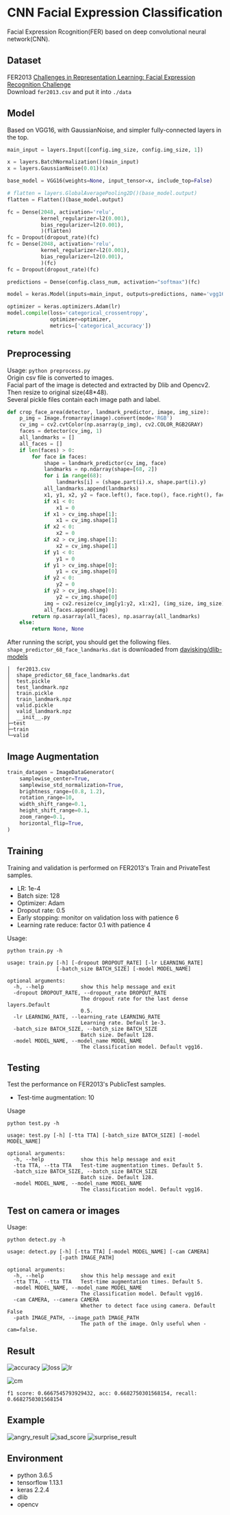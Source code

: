 # CNN Facial Expression Classification
Facial Expression Rcognition(FER) based on deep convolutional neural network(CNN).

## Dataset
FER2013   [Challenges in Representation Learning: Facial Expression Recognition Challenge](https://www.kaggle.com/c/challenges-in-representation-learning-facial-expression-recognition-challenge)  
Download `fer2013.csv` and put it into `./data`
## Model
Based on VGG16, with GaussianNoise, and simpler fully-connected layers in the top. 
```python
main_input = layers.Input([config.img_size, config.img_size, 1])

x = layers.BatchNormalization()(main_input)
x = layers.GaussianNoise(0.01)(x)

base_model = VGG16(weights=None, input_tensor=x, include_top=False)

# flatten = layers.GlobalAveragePooling2D()(base_model.output)
flatten = Flatten()(base_model.output)

fc = Dense(2048, activation='relu',
           kernel_regularizer=l2(0.001),
           bias_regularizer=l2(0.001),
           )(flatten)
fc = Dropout(dropout_rate)(fc)
fc = Dense(2048, activation='relu',
           kernel_regularizer=l2(0.001),
           bias_regularizer=l2(0.001),
           )(fc)
fc = Dropout(dropout_rate)(fc)

predictions = Dense(config.class_num, activation="softmax")(fc)

model = keras.Model(inputs=main_input, outputs=predictions, name='vgg16')

optimizer = keras.optimizers.Adam(lr)
model.compile(loss='categorical_crossentropy',
              optimizer=optimizer,
              metrics=['categorical_accuracy'])
return model
```
## Preprocessing
Usage: `python preprocess.py`  
Origin csv file is converted to images.  
Facial part of the image is detected and extracted by Dlib and Opencv2.
Then resize to original size(48*48).  
Several pickle files contain each image path and label.
```python
def crop_face_area(detector, landmark_predictor, image, img_size):
    p_img = Image.fromarray(image).convert(mode='RGB')
    cv_img = cv2.cvtColor(np.asarray(p_img), cv2.COLOR_RGB2GRAY)
    faces = detector(cv_img, 1)
    all_landmarks = []
    all_faces = []
    if len(faces) > 0:
        for face in faces:
            shape = landmark_predictor(cv_img, face)
            landmarks = np.ndarray(shape=[68, 2])
            for i in range(68):
                landmarks[i] = (shape.part(i).x, shape.part(i).y)
            all_landmarks.append(landmarks)
            x1, y1, x2, y2 = face.left(), face.top(), face.right(), face.bottom()
            if x1 < 0:
                x1 = 0
            if x1 > cv_img.shape[1]:
                x1 = cv_img.shape[1]
            if x2 < 0:
                x2 = 0
            if x2 > cv_img.shape[1]:
                x2 = cv_img.shape[1]
            if y1 < 0:
                y1 = 0
            if y1 > cv_img.shape[0]:
                y1 = cv_img.shape[0]
            if y2 < 0:
                y2 = 0
            if y2 > cv_img.shape[0]:
                y2 = cv_img.shape[0]
            img = cv2.resize(cv_img[y1:y2, x1:x2], (img_size, img_size))
            all_faces.append(img)
        return np.asarray(all_faces), np.asarray(all_landmarks)
    else:
        return None, None
```
After running the script, you should get the following files.
`shape_predictor_68_face_landmarks.dat` is downloaded from [davisking/dlib-models
](https://github.com/davisking/dlib-models)
```
│  fer2013.csv
│  shape_predictor_68_face_landmarks.dat
│  test.pickle
│  test_landmark.npz
│  train.pickle
│  train_landmark.npz
│  valid.pickle
│  valid_landmark.npz
│  __init__.py
├─test
├─train
└─valid
```
## Image Augmentation
```python
train_datagen = ImageDataGenerator(
    samplewise_center=True,
    samplewise_std_normalization=True,
    brightness_range=(0.8, 1.2),
    rotation_range=10,
    width_shift_range=0.1,
    height_shift_range=0.1,
    zoom_range=0.1,
    horizontal_flip=True,
)
```

## Training
Training and validation is performed on FER2013's Train and PrivateTest samples.  

* LR: 1e-4
* Batch size: 128
* Optimizer: Adam
* Dropout rate: 0.5
* Early stopping: monitor on validation loss with patience 6
* Learning rate reduce: factor 0.1 with patience 4  

Usage:
```
python train.py -h

usage: train.py [-h] [-dropout DROPOUT_RATE] [-lr LEARNING_RATE]
                [-batch_size BATCH_SIZE] [-model MODEL_NAME]

optional arguments:
  -h, --help            show this help message and exit
  -dropout DROPOUT_RATE, --dropout_rate DROPOUT_RATE
                        The dropout rate for the last dense layers.Default
                        0.5.
  -lr LEARNING_RATE, --learning_rate LEARNING_RATE
                        Learning rate. Default 1e-3.
  -batch_size BATCH_SIZE, --batch_size BATCH_SIZE
                        Batch size. Default 128.
  -model MODEL_NAME, --model_name MODEL_NAME
                        The classification model. Default vgg16.
```


## Testing
Test the performance on FER2013's PublicTest samples.
* Test-time augmentation: 10

Usage
```
python test.py -h

usage: test.py [-h] [-tta TTA] [-batch_size BATCH_SIZE] [-model MODEL_NAME]

optional arguments:
  -h, --help            show this help message and exit
  -tta TTA, --tta TTA   Test-time augmentation times. Default 5.
  -batch_size BATCH_SIZE, --batch_size BATCH_SIZE
                        Batch size. Default 128.
  -model MODEL_NAME, --model_name MODEL_NAME
                        The classification model. Default vgg16.
```
## Test on camera or images
Usage:
```
python detect.py -h

usage: detect.py [-h] [-tta TTA] [-model MODEL_NAME] [-cam CAMERA]
                 [-path IMAGE_PATH]

optional arguments:
  -h, --help            show this help message and exit
  -tta TTA, --tta TTA   Test-time augmentation times. Default 5.
  -model MODEL_NAME, --model_name MODEL_NAME
                        The classification model. Default vgg16.
  -cam CAMERA, --camera CAMERA
                        Whether to detect face using camera. Default False
  -path IMAGE_PATH, --image_path IMAGE_PATH
                        The path of the image. Only useful when -cam=false.
```

## Result
![accuracy](data/acc.png)
![loss](data/loss.png)
![lr](data/lr.png)

![cm](data/cm.jpg)
```
f1 score: 0.6667545793929432, acc: 0.6682750301568154, recall: 0.6682750301568154
```

## Example
![angry_result](data/demo/angry_result.png)
![sad_score](data/demo/sad_result.png)
![surprise_result](data/demo/surprise_result.png)

## Environment
* python 3.6.5
* tensorflow 1.13.1
* keras 2.2.4
* dlib 
* opencv
